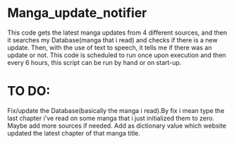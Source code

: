 # Manga_update_notifier
This code gets the latest manga updates from 4 different sources, and then it searches my Database(manga that i read) and checks if there is a new update.
Then, with the use of text to speech, it tells me if there was an update or not.
This code is scheduled to run once upon execution and then every 6 hours, this script can be run by hand or on start-up.
# TO DO: 
 Fix/update the Database(basically the manga i read).By fix i mean type the last chapter i've read on some manga that i just initialized them to zero.
 Maybe add more sources if needed.
 Add as dictionary value which website updated the latest chapter of that manga title.
